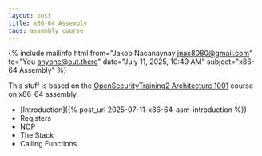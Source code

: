 ```yaml
---
layout: post
title: x86-64 Assembly
tags: assembly course
---
```


{% include mailinfo.html from="Jakob Nacanaynay <jnac8080@gmail.com>" to="You <anyone@out.there>" date="July 11, 2025, 10:49 AM" subject="x86-64 Assembly" %}

This stuff is based on the [OpenSecurityTraining2 Architecture 1001](https://p.ost2.fyi/courses/course-v1:OpenSecurityTraining2+Arch1001_x86-64_Asm+2021_v1/about) course on x86-64 assembly.

- [Introduction]({% post_url 2025-07-11-x86-64-asm-introduction %})
- Registers
- NOP
- The Stack
- Calling Functions
